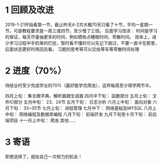 # 1 回顾及改进
2019-1-21开始看第一节，截止昨天4-2共大概70天只看了十节，平均一星期一节，可是教程要求是一周三或四节，至少慢了三倍。
后面学习改进：
时间是学习的保证，每天尽量抽更多的时间，例如牺牲点睡眠时间，零散时间。
效率上，减少学习过程中手机等的打扰，暂时看不懂的可以先记下跳过，不要一直卡在那里，后面状态更好时再回去看。
习题的思考等可以交给等车等零散时间处理
# 2 进度（70%）
待结业时至少完成学业的70%（最好能学完爬虫），这样每周至少得学两节半。

四月上旬：
集合跟字典、解析器跟生成器
四月中下旬：
函数部分
五月上旬：
文件IO部分
五月中旬：
23、24节
五月下旬：
日志分析
六月上中旬：
面向对象
六月下旬：
33~35节
七月上旬：
进程管理
七月中下：
网络基础及MYSQL
八月上中旬：
网络编程及数据库编程
八月下旬：
前端开发
九月下旬至十月下旬：
前后端项目
十一月上中旬：
爬虫
其他……
# 3 寄语
即使选择了，就给自己一次努力的机会！
